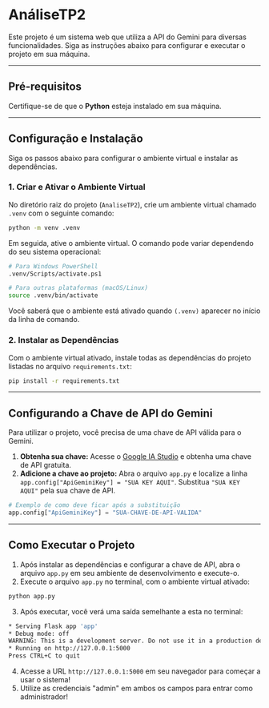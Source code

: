 # AnáliseTP2

Este projeto é um sistema web que utiliza a API do Gemini para diversas funcionalidades. Siga as instruções abaixo para configurar e executar o projeto em sua máquina.

-----

## Pré-requisitos

Certifique-se de que o **Python** esteja instalado em sua máquina.

-----

## Configuração e Instalação

Siga os passos abaixo para configurar o ambiente virtual e instalar as dependências.

### 1\. Criar e Ativar o Ambiente Virtual

No diretório raiz do projeto (`AnaliseTP2`), crie um ambiente virtual chamado `.venv` com o seguinte comando:

```bash
python -m venv .venv
```

Em seguida, ative o ambiente virtual. O comando pode variar dependendo do seu sistema operacional:

```bash
# Para Windows PowerShell
.venv/Scripts/activate.ps1

# Para outras plataformas (macOS/Linux)
source .venv/bin/activate
```

Você saberá que o ambiente está ativado quando `(.venv)` aparecer no início da linha de comando.

### 2\. Instalar as Dependências

Com o ambiente virtual ativado, instale todas as dependências do projeto listadas no arquivo `requirements.txt`:

```bash
pip install -r requirements.txt
```

-----

## Configurando a Chave de API do Gemini

Para utilizar o projeto, você precisa de uma chave de API válida para o Gemini.

1.  **Obtenha sua chave:** Acesse o [Google IA Studio](https://aistudio.google.com/) e obtenha uma chave de API gratuita.
2.  **Adicione a chave ao projeto:** Abra o arquivo `app.py` e localize a linha `app.config["ApiGeminiKey"] = "SUA KEY AQUI"`. Substitua `"SUA KEY AQUI"` pela sua chave de API.

<!-- end list -->

```python
# Exemplo de como deve ficar após a substituição
app.config["ApiGeminiKey"] = "SUA-CHAVE-DE-API-VALIDA"
```

-----

## Como Executar o Projeto

1.  Após instalar as dependências e configurar a chave de API, abra o arquivo `app.py` em seu ambiente de desenvolvimento e execute-o.
2.  Execute o arquivo `app.py` no terminal, com o ambiente virtual ativado:

<!-- end list -->

```bash
python app.py
```

3.  Após executar, você verá uma saída semelhante a esta no terminal:

<!-- end list -->

```bash
* Serving Flask app 'app'
* Debug mode: off
WARNING: This is a development server. Do not use it in a production deployment. Use a production WSGI server instead.
* Running on http://127.0.0.1:5000
Press CTRL+C to quit
```

4.  Acesse a URL `http://127.0.0.1:5000` em seu navegador para começar a usar o sistema\!
5.  Utilize as credenciais "admin" em ambos os campos para entrar como administrador\!
